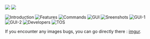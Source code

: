 [![](http://badge.henrya.org/spigot/version?id=42028&color=pink)]()
[![](http://badge.henrya.org/spigotbukkit/downloads?spigot=42028&color=green)]()

![Introduction](https://i.imgur.com/dcbawSI.png)
![Features](https://i.imgur.com/V9NozHp.png)
![Commands](https://i.imgur.com/CA6KUuP.png)
![GUI](https://i.imgur.com/JV24fI1.png)
![Sreenshots](https://i.imgur.com/DYoBwBB.png)
![GUI-1](https://i.imgur.com/llwX4QN.gif)
![GUI-2](https://i.imgur.com/tlJn4G4.gif)
![Developers](https://i.imgur.com/JR67yUV.png)
![TOS](https://i.imgur.com/PYpODLn.png)

If you encounter any images bugs, you can go directly there : [imgur](https://imgur.com/a/BtSKWOE).
